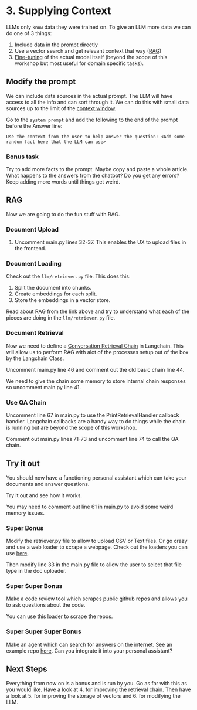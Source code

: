 # 3. Supplying Context

LLMs only `know` data they were trained on. To give an LLM more data we can do one of 3 things:

1. Include data in the prompt directly
2. Use a vector search and get relevant context that way ([RAG](https://www.pinecone.io/learn/retrieval-augmented-generation/))
3. [Fine-tuning](https://platform.openai.com/docs/guides/fine-tuning) of the actual model itself (beyond the scope of this workshop but most useful for domain specific tasks).

## Modify the prompt

We can include data sources in the actual prompt. The LLM will have access to all the info and can sort through it. We can do this with small data sources up to the limit of the [context window](https://cobusgreyling.medium.com/what-does-the-openai-16k-context-window-mean-a0d2e10f7bfa).

Go to the `system prompt` and add the following to the end of the prompt before the Answer line:

`Use the context from the user to help answer the question: <Add some random fact here that the LLM can use>`

### Bonus task

Try to add more facts to the prompt. Maybe copy and paste a whole article. What happens to the answers from the chatbot? Do you get any errors? Keep adding more words until things get weird.

## RAG

Now we are going to do the fun stuff with RAG.

### Document Upload

1. Uncomment main.py lines 32-37. This enables the UX to upload files in the frontend.

### Document Loading

Check out the `llm/retriever.py` file. This does this:

1. Split the document into chunks.
2. Create embeddings for each split.
3. Store the embeddings in a vector store.

Read about RAG from the link above and try to understand what each of the pieces are doing in the `llm/retriever.py` file.

### Document Retrieval

Now we need to define a [Conversation Retrieval Chain](https://python.langchain.com/docs/use_cases/question_answering/how_to/chat_vector_db) in Langchain. This will allow us to perform RAG with alot of the processes setup out of the box by the Langchain Class.

Uncomment main.py line 46 and comment out the old basic chain line 44.

We need to give the chain some memory to store internal chain responses so uncomment main.py line 41.

### Use QA Chain

Uncomment line 67 in main.py to use the PrintRetrievalHandler callback handler. Langchain callbacks are a handy way to do things while the chain is running but are beyond the scope of this workshop.

Comment out main.py lines 71-73 and uncomment line 74 to call the QA chain.

## Try it out

You should now have a functioning personal assistant which can take your documents and answer questions.

Try it out and see how it works.

You may need to comment out line 61 in main.py to avoid some weird memory issues.

### Super Bonus

Modify the retriever.py file to allow to upload CSV or Text files. Or go crazy and use a web loader to scrape a webpage. Check out the loaders you can use [here](https://python.langchain.com/docs/modules/data_connection/document_loaders/).

Then modify line 33 in the main.py file to allow the user to select that file type in the doc uploader.

### Super Super Bonus

Make a code review tool which scrapes public github repos and allows you to ask questions about the code.

You can use this [loader](https://python.langchain.com/docs/integrations/document_loaders/git) to scrape the repos.

### Super Super Super Bonus

Make an agent which can search for answers on the internet. See an example repo [here](https://github.com/langchain-ai/streamlit-agent/blob/main/streamlit_agent/search_and_chat.py). Can you integrate it into your personal assistant?

## Next Steps

Everything from now on is a bonus and is run by you. Go as far with this as you would like. Have a look at 4. for improving the retrieval chain. Then have a look at 5. for improving the storage of vectors and 6. for modifying the LLM.
